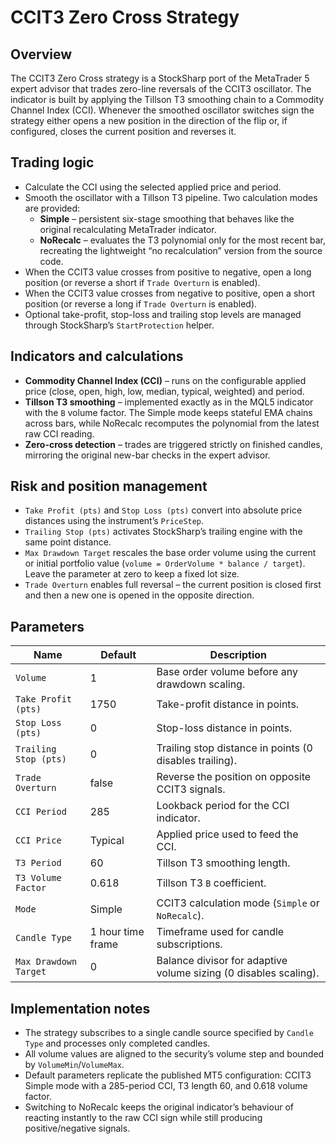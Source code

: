 # CCIT3 Zero Cross Strategy

## Overview
The CCIT3 Zero Cross strategy is a StockSharp port of the MetaTrader 5 expert advisor that trades zero-line reversals of the CCIT3 oscillator. The indicator is built by applying the Tillson T3 smoothing chain to a Commodity Channel Index (CCI). Whenever the smoothed oscillator switches sign the strategy either opens a new position in the direction of the flip or, if configured, closes the current position and reverses it.

## Trading logic
- Calculate the CCI using the selected applied price and period.
- Smooth the oscillator with a Tillson T3 pipeline. Two calculation modes are provided:
  - **Simple** – persistent six-stage smoothing that behaves like the original recalculating MetaTrader indicator.
  - **NoRecalc** – evaluates the T3 polynomial only for the most recent bar, recreating the lightweight “no recalculation” version from the source code.
- When the CCIT3 value crosses from positive to negative, open a long position (or reverse a short if `Trade Overturn` is enabled).
- When the CCIT3 value crosses from negative to positive, open a short position (or reverse a long if `Trade Overturn` is enabled).
- Optional take-profit, stop-loss and trailing stop levels are managed through StockSharp’s `StartProtection` helper.

## Indicators and calculations
- **Commodity Channel Index (CCI)** – runs on the configurable applied price (close, open, high, low, median, typical, weighted) and period.
- **Tillson T3 smoothing** – implemented exactly as in the MQL5 indicator with the `B` volume factor. The Simple mode keeps stateful EMA chains across bars, while NoRecalc recomputes the polynomial from the latest raw CCI reading.
- **Zero-cross detection** – trades are triggered strictly on finished candles, mirroring the original new-bar checks in the expert advisor.

## Risk and position management
- `Take Profit (pts)` and `Stop Loss (pts)` convert into absolute price distances using the instrument’s `PriceStep`.
- `Trailing Stop (pts)` activates StockSharp’s trailing engine with the same point distance.
- `Max Drawdown Target` rescales the base order volume using the current or initial portfolio value (`volume = OrderVolume * balance / target`). Leave the parameter at zero to keep a fixed lot size.
- `Trade Overturn` enables full reversal – the current position is closed first and then a new one is opened in the opposite direction.

## Parameters
| Name | Default | Description |
| --- | --- | --- |
| `Volume` | 1 | Base order volume before any drawdown scaling. |
| `Take Profit (pts)` | 1750 | Take-profit distance in points. |
| `Stop Loss (pts)` | 0 | Stop-loss distance in points. |
| `Trailing Stop (pts)` | 0 | Trailing stop distance in points (0 disables trailing). |
| `Trade Overturn` | false | Reverse the position on opposite CCIT3 signals. |
| `CCI Period` | 285 | Lookback period for the CCI indicator. |
| `CCI Price` | Typical | Applied price used to feed the CCI. |
| `T3 Period` | 60 | Tillson T3 smoothing length. |
| `T3 Volume Factor` | 0.618 | Tillson T3 `B` coefficient. |
| `Mode` | Simple | CCIT3 calculation mode (`Simple` or `NoRecalc`). |
| `Candle Type` | 1 hour time frame | Timeframe used for candle subscriptions. |
| `Max Drawdown Target` | 0 | Balance divisor for adaptive volume sizing (0 disables scaling). |

## Implementation notes
- The strategy subscribes to a single candle source specified by `Candle Type` and processes only completed candles.
- All volume values are aligned to the security’s volume step and bounded by `VolumeMin`/`VolumeMax`.
- Default parameters replicate the published MT5 configuration: CCIT3 Simple mode with a 285-period CCI, T3 length 60, and 0.618 volume factor.
- Switching to NoRecalc keeps the original indicator’s behaviour of reacting instantly to the raw CCI sign while still producing positive/negative signals.
